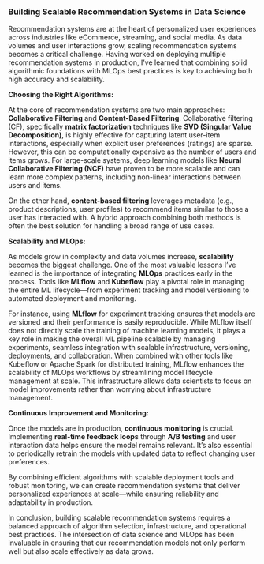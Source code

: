 ### Building Scalable Recommendation Systems in Data Science

Recommendation systems are at the heart of personalized user experiences across industries like eCommerce, streaming, and social media. As data volumes and user interactions grow, scaling recommendation systems becomes a critical challenge. Having worked on deploying multiple recommendation systems in production, I’ve learned that combining solid algorithmic foundations with MLOps best practices is key to achieving both high accuracy and scalability.

**Choosing the Right Algorithms:**

At the core of recommendation systems are two main approaches: **Collaborative Filtering** and **Content-Based Filtering**. Collaborative filtering (CF), specifically **matrix factorization** techniques like **SVD (Singular Value Decomposition)**, is highly effective for capturing latent user-item interactions, especially when explicit user preferences (ratings) are sparse. However, this can be computationally expensive as the number of users and items grows. For large-scale systems, deep learning models like **Neural Collaborative Filtering (NCF)** have proven to be more scalable and can learn more complex patterns, including non-linear interactions between users and items.

On the other hand, **content-based filtering** leverages metadata (e.g., product descriptions, user profiles) to recommend items similar to those a user has interacted with. A hybrid approach combining both methods is often the best solution for handling a broad range of use cases.

**Scalability and MLOps:**

As models grow in complexity and data volumes increase, **scalability** becomes the biggest challenge. One of the most valuable lessons I’ve learned is the importance of integrating **MLOps** practices early in the process. Tools like **MLflow** and **Kubeflow** play a pivotal role in managing the entire ML lifecycle—from experiment tracking and model versioning to automated deployment and monitoring.

For instance, using **MLflow** for experiment tracking ensures that models are versioned and their performance is easily reproducible. While MLflow itself does not directly scale the training of machine learning models, it plays a key role in making the overall ML pipeline scalable by managing experiments, seamless integration with scalable infrastructure, versioning, deployments, and collaboration. When combined with other tools like Kubeflow or Apache Spark for distributed training, MLflow enhances the scalability of MLOps workflows by streamlining model lifecycle management at scale. This infrastructure allows data scientists to focus on model improvements rather than worrying about infrastructure management.

**Continuous Improvement and Monitoring:**

Once the models are in production, **continuous monitoring** is crucial. Implementing **real-time feedback loops** through **A/B testing** and user interaction data helps ensure the model remains relevant. It’s also essential to periodically retrain the models with updated data to reflect changing user preferences. 

By combining efficient algorithms with scalable deployment tools and robust monitoring, we can create recommendation systems that deliver personalized experiences at scale—while ensuring reliability and adaptability in production.

In conclusion, building scalable recommendation systems requires a balanced approach of algorithm selection, infrastructure, and operational best practices. The intersection of data science and MLOps has been invaluable in ensuring that our recommendation models not only perform well but also scale effectively as data grows.